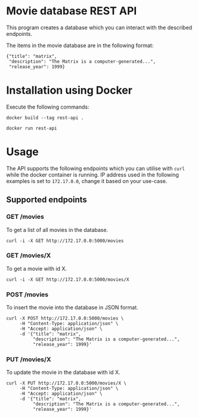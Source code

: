 # Movie database REST API
This program creates a database which you can interact with the
described endpoints.

The items in the movie database are in the following format:

```
{"title": "matrix",
 "description": "The Matrix is a computer-generated...",
 "release_year": 1999}
```

# Installation using Docker

Execute the following commands:

```docker build --tag rest-api .```

```docker run rest-api```

# Usage

The API supports the following endpoints which you can utilise 
with `curl` while the docker container is running.
IP address used in the following examples is set to `172.17.0.0`,
change it based on your use-case.

## Supported endpoints

### GET /movies

To get a list of all movies in the database.

```curl -i -X GET http://172.17.0.0:5000/movies```

### GET /movies/X

To get a movie with id X.

```curl -i -X GET http://172.17.0.0:5000/movies/X```

### POST /movies

To insert the movie into the database in JSON format.

```
curl -X POST http://172.17.0.0:5000/movies \
     -H "Content-Type: application/json" \
     -H "Accept: application/json" \
     -d '{"title": "matrix",
          "description": "The Matrix is a computer-generated...",
          "release_year": 1999}'
```

### PUT /movies/X

To update the movie in the database with id X.

```
curl -X PUT http://172.17.0.0:5000/movies/X \
     -H "Content-Type: application/json" \
     -H "Accept: application/json" \
     -d '{"title": "matrix",
          "description": "The Matrix is a computer-generated...",
          "release_year": 1999}'
```